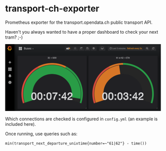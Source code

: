 # transport-ch-exporter

Prometheus exporter for the transport.opendata.ch public transport API.

Haven't you always wanted to have a proper dashboard to check your next tram? ;-)

![grafana dashboard screenshot](./screenshot.png)

Which connections are checked is configured in `config.yml` (an example is included here).

Once running, use queries such as:
```
min(transport_next_departure_unixtime{number=~"61|62"} - time())
```

